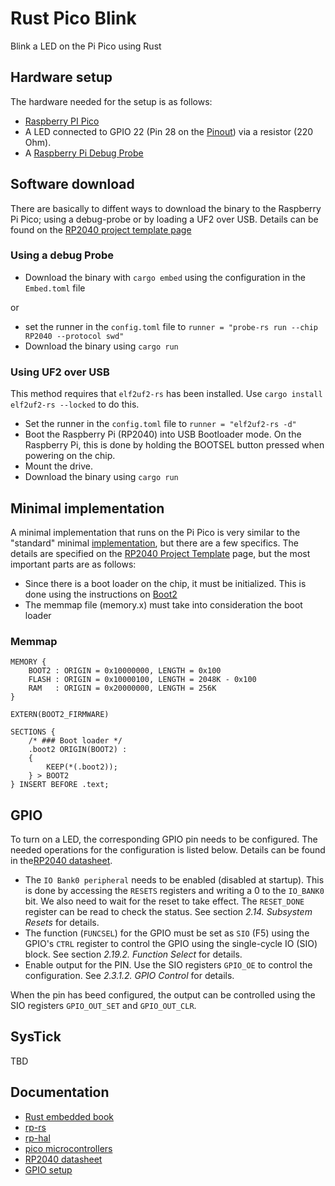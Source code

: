 # Rust Pico Blink

Blink a LED on the Pi Pico using Rust

## Hardware setup

The hardware needed for the setup is as follows:

* [Raspberry PI Pico](https://www.raspberrypi.com/documentation/microcontrollers/pico-series.html#pico-1-family)
* A LED connected to GPIO 22 (Pin 28 on the
  [Pinout](https://www.raspberrypi.com/documentation/microcontrollers/pico-series.html#pinout-and-design-files-3))
via a resistor (220 Ohm).
* A [Raspberry Pi Debug
  Probe](https://www.raspberrypi.com/documentation/microcontrollers/debug-probe.html#about-the-debug-probe)


## Software download

There are basically to diffent ways to download the binary to the Raspberry Pi
Pico; using a debug-probe or by loading a UF2 over USB. Details can be found on the
[RP2040 project template
page](https://github.com/rp-rs/rp2040-project-template?tab=readme-ov-file#running)

### Using a debug Probe

* Download the binary with `cargo embed` using the configuration in the `Embed.toml` file

or

* set the runner in the `config.toml` file to `runner = "probe-rs run --chip RP2040
  --protocol swd"`
* Download the binary using `cargo run`

### Using UF2 over USB

This method requires that `elf2uf2-rs` has been installed. Use `cargo install elf2uf2-rs
--locked` to do this.

* Set the runner in the `config.toml` file to `runner = "elf2uf2-rs -d"`
* Boot the Raspberry Pi (RP2040) into USB Bootloader mode. On the Raspberry Pi, this is
  done by holding the BOOTSEL button pressed when powering on the chip.
* Mount the drive.
* Download the binary using `cargo run`

## Minimal implementation

A minimal implementation that runs on the Pi Pico is very similar to the "standard"
minimal [implementation](https://docs.rust-embedded.org/book/start/qemu.html#program-overview),
but there are a few specifics. The details are specified on the
[RP2040 Project Template](https://github.com/rp-rs/rp2040-project-template) page, but the
most important parts are as follows:

* Since there is a boot loader on the chip, it must be initialized. This is done using the
  instructions on
  [Boot2](https://github.com/rp-rs/rp2040-project-template?tab=readme-ov-file#notes-on-using-rp2040_boot2)
* The memmap file (memory.x) must take into consideration the boot loader


### Memmap

```memory.x
MEMORY {
    BOOT2 : ORIGIN = 0x10000000, LENGTH = 0x100
    FLASH : ORIGIN = 0x10000100, LENGTH = 2048K - 0x100
    RAM   : ORIGIN = 0x20000000, LENGTH = 256K
}

EXTERN(BOOT2_FIRMWARE)

SECTIONS {
    /* ### Boot loader */
    .boot2 ORIGIN(BOOT2) :
    {
        KEEP(*(.boot2));
    } > BOOT2
} INSERT BEFORE .text;
```

## GPIO

To turn on a LED, the corresponding GPIO pin needs to be configured. The needed operations
for the configuration is listed below. Details can be found in the[RP2040
    datasheet](https://datasheets.raspberrypi.com/rp2040/rp2040-datasheet.pdf).

* The `IO Bank0 peripheral` needs to be enabled (disabled at startup). This
  is done by accessing the `RESETS` registers and writing a 0 to the `IO_BANK0`
  bit. We also need to wait for the reset to take effect. The `RESET_DONE` register
  can be read to check the status. See section *2.14. Subsystem Resets* for details.
* The function (`FUNCSEL`) for the GPIO must be set as `SIO` (F5) using the GPIO's `CTRL`
  register to control the GPIO using the single-cycle IO (SIO) block. See section *2.19.2.
  Function Select* for details.
* Enable output for the PIN. Use the SIO registers `GPIO_OE` to control the
  configuration. See *2.3.1.2. GPIO Control* for details.

When the pin has beed configured, the output can be controlled using the SIO registers
`GPIO_OUT_SET` and `GPIO_OUT_CLR`.

## SysTick

TBD


## Documentation

* [Rust embedded book](https://docs.rust-embedded.org/book/)
* [rp-rs](https://github.com/rp-rs)
* [rp-hal](https://github.com/rp-rs/rp-hal/)
* [pico microcontrollers](https://www.raspberrypi.com/documentation/microcontrollers/pico-series.html)
* [RP2040 datasheet](https://datasheets.raspberrypi.com/rp2040/rp2040-datasheet.pdf)
* [GPIO setup](https://embedded-rust-101.wyliodrin.com/docs/lab/02)


